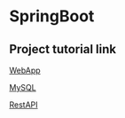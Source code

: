 # SpringBoot

## Project tutorial link
[WebApp](https://spring.io/guides/gs/spring-boot/)

[MySQL](https://spring.io/guides/gs/accessing-data-mysql/)

[RestAPI](https://spring.io/guides/gs/rest-service/)
